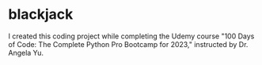# blackjack

I created this coding project while completing the Udemy course "100 Days of Code: The Complete Python Pro Bootcamp for 2023," instructed by Dr. Angela Yu.
